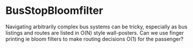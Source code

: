 # BusStopBloomfilter
Navigating arbitrarily complex bus systems can be tricky, especially as bus listings and routes are listed in O(N) style wall-posters. Can we use finger printing ie bloom filters to make routing decisions O(1) for the passenger? 
